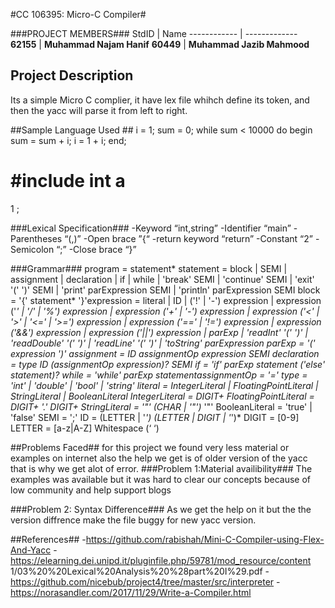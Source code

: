 #CC 106395: Micro-C Compiler#

###PROJECT MEMBERS###
StdID | Name
------------ | -------------
**62155** | **Muhammad Najam Hanif** 
**60449** | **Muhammad Jazib Mahmood**

## Project Description ##
Its a simple Micro C complier, it have lex file whihch define its token, and then the yacc will parse it from left to right.

##Sample Language Used ##
i = 1;
sum = 0;
while sum < 10000 do begin
sum = sum + i;
i = 1 + i;
end;

#include <some code examples.h>
int
a
=
1
;

###Lexical Specification###
-Keyword “int,string”
-Identifier “main”
-Parentheses “(,)”
-Open brace ”{“
-return keyword “return”
-Constant “2”
-Semicolon “;”
-Close brace “}”

###Grammar###
program = statement*
statement = block
| SEMI
| assignment
| declaration
| if
| while
| 'break' SEMI
| 'continue' SEMI
| 'exit' '(' ')' SEMI
| 'print' parExpression SEMI
| 'println' parExpression SEMI
block = '{' statement* '}'expression = literal
| ID
| ('!' | '-') expression
| expression ('*' | '/' | '%') expression
| expression ('+' | '-') expression
| expression ('<' | '>' | '<=' | '>=') expression
| expression ('==' | '!=') expression
| expression ('&&') expression
| expression ('||') expression
| parExp
| 'readInt' '(' ')'
| 'readDouble' '(' ')'
| 'readLine' '(' ')'
| 'toString' parExpression
parExp = '(' expression ')'
assignment = ID assignmentOp expression SEMI
declaration = type ID (assignmentOp expression)? SEMI
if = 'if' parExp statement ('else' statement)?
while = 'while' parExp statementassignmentOp = '='
type = 'int'
| 'double'
| 'bool'
| 'string'
literal = IntegerLiteral
| FloatingPointLiteral
| StringLiteral
| BooleanLiteral
IntegerLiteral = DIGIT+
FloatingPointLiteral = DIGIT+ '.' DIGIT+
StringLiteral = '"' (CHAR | '\"')* '"'
BooleanLiteral = 'true' | 'false'
SEMI = ';'
ID = (LETTER | '_') (LETTER | DIGIT | '_')*
DIGIT = [0-9]
LETTER = [a-z|A-Z]
Whitespace (‘ ‘)

##Problems Faced##
for this project we found very less material or examples on internet also the help we get is of older version of the yacc that is why we get alot of error.
###Problem 1:Material availibility###
The examples was available but it was hard to clear our concepts because of low community and help support blogs 

###Problem 2: Syntax Difference###
As we get the help on it but the the version diffrence make the file buggy for new yacc version.

##References##
-https://github.com/rabishah/Mini-C-Compiler-using-Flex-And-Yacc
-https://elearning.dei.unipd.it/pluginfile.php/59781/mod_resource/content 1/03%20%20Lexical%20Analysis%20%28part%20I%29.pdf
-https://github.com/nicebub/project4/tree/master/src/interpreter
-https://norasandler.com/2017/11/29/Write-a-Compiler.html
